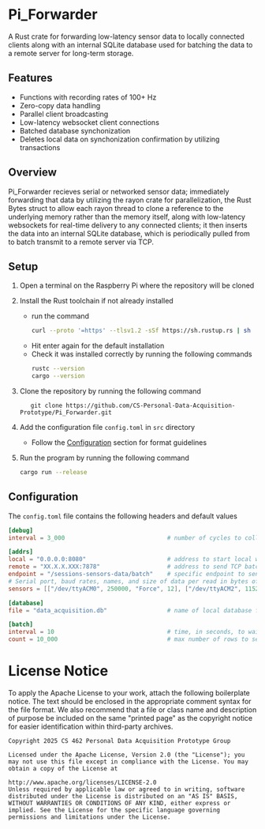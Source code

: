 # Pi_Forwarder
A Rust crate for forwarding low-latency sensor data to locally connected clients along with an internal SQLite database used for batching the data to a remote server for long-term storage.

## Features
- Functions with recording rates of 100+ Hz
- Zero-copy data handling
- Parallel client broadcasting
- Low-latency websocket client connections
- Batched database synchonization
- Deletes local data on synchonization confirmation by utilizing transactions

## Overview
Pi_Forwarder recieves serial or networked sensor data; immediately forwarding that data by utilizing the rayon crate for parallelization, the Rust Bytes struct to allow each rayon thread to clone a reference to the underlying memory rather than the memory itself, along with low-latency websockets for real-time delivery to any connected clients; it then inserts the data into an internal SQLite database, which is periodically pulled from to batch transmit to a remote server via TCP.

## Setup
1. Open a terminal on the Raspberry Pi where the repository will be cloned

2. Install the Rust toolchain if not already installed
   - run the command
      ```bash
      curl --proto '=https' --tlsv1.2 -sSf https://sh.rustup.rs | sh
      ```
   - Hit enter again for the default installation
   - Check it was installed correctly by running the following commands
      ```bash
      rustc --version
      cargo --version
      ```

2. Clone the repository by running the following command
   ```git
      git clone https://github.com/CS-Personal-Data-Acquisition-Prototype/Pi_Forwarder.git
   ```

3. Add the configuration file `config.toml` in `src` directory
   - Follow the [Configuration](#configuration) section for format guidelines

4. Run the program by running the following command
   ```bash
   cargo run --release
   ```

## Configuration
The `config.toml` file contains the following headers and default values

```toml
[debug]
interval = 3_000                             # number of cycles to collect data before printing, when not running in release

[addrs]
local = "0.0.0.0:8080"                       # address to start local websocket server to listen for connections on
remote = "XX.X.X.XXX:7878"                   # address to send TCP batches to, with remote IP replacing the X
endpoint = "/sessions-sensors-data/batch"    # specific endpoint to send TCP batch requests to
# Serial port, baud rates, names, and size of data per read in bytes of desired sensors
sensors = [["/dev/ttyACM0", 250000, "Force", 12], ["/dev/ttyACM2", 115200, "Potentiometers", 12], ["/dev/ttyUSB0", 115200, "9DOF", 12]] #["/dev/ttyACM1", 115200, "GPS", 12]

[database]
file = "data_acquisition.db"                 # name of local database file

[batch]
interval = 10                                # time, in seconds, to wait between batches
count = 10_000                               # max number of rows to send in a single TCP batch

```

# License Notice
To apply the Apache License to your work, attach the following boilerplate notice. The text should be enclosed in the appropriate comment syntax for the file format. We also recommend that a file or class name and description of purpose be included on the same "printed page" as the copyright notice for easier identification within third-party archives.

    Copyright 2025 CS 462 Personal Data Acquisition Prototype Group
    
    Licensed under the Apache License, Version 2.0 (the "License"); you may not use this file except in compliance with the License. You may obtain a copy of the License at
    
    http://www.apache.org/licenses/LICENSE-2.0
    Unless required by applicable law or agreed to in writing, software distributed under the License is distributed on an "AS IS" BASIS, WITHOUT WARRANTIES OR CONDITIONS OF ANY KIND, either express or implied. See the License for the specific language governing permissions and limitations under the License.